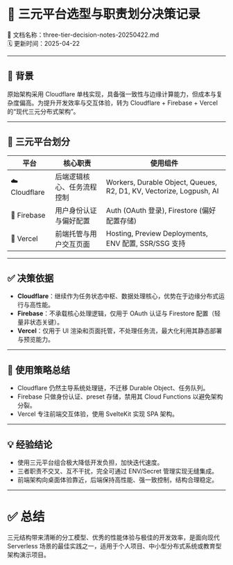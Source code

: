 # 🧠 三元平台选型与职责划分决策记录  
📄 文档名称：three-tier-decision-notes-20250422.md  
🗓️ 更新时间：2025-04-22

---

## 🎯 背景

原始架构采用 Cloudflare 单栈实现，具备强一致性与边缘计算能力，但成本与复杂度偏高。为提升开发效率与交互体验，转为 Cloudflare + Firebase + Vercel 的“现代三元分布式架构”。

---

## 🧩 三元平台划分

| 平台 | 核心职责 | 使用组件 |
|------|------------|------------|
| ☁️ Cloudflare | 后端逻辑核心、任务流程控制 | Workers, Durable Object, Queues, R2, D1, KV, Vectorize, Logpush, AI |
| 🔐 Firebase | 用户身份认证与偏好配置 | Auth (OAuth 登录), Firestore (偏好配置存储) |
| 🎨 Vercel | 前端托管与用户交互页面 | Hosting, Preview Deployments, ENV 配置, SSR/SSG 支持 |

---

## ✅ 决策依据

- **Cloudflare**：继续作为任务状态中枢、数据处理核心，优势在于边缘分布式运行与高性能。
- **Firebase**：不承载核心处理逻辑，仅用于 OAuth 认证与 Firestore 配置（轻量非状态关键）。
- **Vercel**：仅用于 UI 渲染和页面托管，不处理任务流，最大化利用其静态部署与预览能力。

---

## 📌 使用策略总结

- Cloudflare 仍然主导系统处理链，不迁移 Durable Object、任务队列。
- Firebase 只做身份认证、preset 存储，禁用其 Cloud Functions 以避免架构分裂。
- Vercel 专注前端交互体验，使用 SvelteKit 实现 SPA 架构。

---

## 💡 经验结论

- 使用三元平台组合极大降低开发负担，加快迭代速度。
- 三者职责不交叉、互不干扰，完全可通过 ENV/Secret 管理实现无缝集成。
- 前端架构向桌面体验靠近，后端保持高性能、强一致控制，结构合理稳定。

---

# ✅ 总结

三元结构带来清晰的分工模型、优秀的性能体验与极佳的开发效率，是面向现代 Serverless 场景的最佳实践之一，适用于个人项目、中小型分布式系统或教育型架构演示项目。
